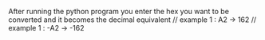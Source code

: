 After running the python program you enter the hex you want to be converted  and it becomes the decimal equivalent
// example 1 : A2 -> 162
// example 1 : -A2 -> -162